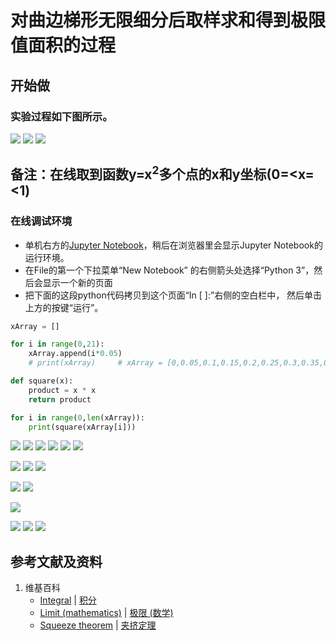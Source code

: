 # 对曲边梯形无限细分后取样求和得到极限值面积的过程

## 开始做

### 实验过程如下图所示。

![](/images/积分/定积分/基本性质/对曲边梯形无限细分后取样求和得到极限值面积的过程/1a1.jpg)
![](/images/积分/定积分/基本性质/对曲边梯形无限细分后取样求和得到极限值面积的过程/1a2.jpg)
![](/images/积分/定积分/基本性质/对曲边梯形无限细分后取样求和得到极限值面积的过程/1a3.jpg)

## 备注：在线取到函数y=x<sup>2</sup>多个点的x和y坐标(0=<x=<1)

### 在线调试环境

- 单机右方的[Jupyter Notebook](https://mybinder.org/v2/gh/ipython/ipython-in-depth/master?filepath=binder/Index.ipynb)，稍后在浏览器里会显示Jupyter Notebook的运行环境。
- 在File的第一个下拉菜单“New Notebook” 的右侧箭头处选择“Python 3”，然后会显示一个新的页面
- 把下面的这段python代码拷贝到这个页面“In [ ]:”右侧的空白栏中， 然后单击上方的按键“运行”。

```python
xArray = []

for i in range(0,21):
    xArray.append(i*0.05)
	# print(xArray)		# xArray = [0,0.05,0.1,0.15,0.2,0.25,0.3,0.35,0.4,0.45,0.5,0.55,0.6,0.65,0.7,0.75,0.8,0.85,0.9,0.95,1.0]

def square(x):
    product = x * x
    return product 

for i in range(0,len(xArray)):
    print(square(xArray[i]))
```
![](/images/积分/定积分/基本性质/对曲边梯形无限细分后取样求和得到极限值面积的过程/2a1.jpg)
![](/images/积分/定积分/基本性质/对曲边梯形无限细分后取样求和得到极限值面积的过程/2a2.jpg)
![](/images/积分/定积分/基本性质/对曲边梯形无限细分后取样求和得到极限值面积的过程/2a3.jpg)
![](/images/积分/定积分/基本性质/对曲边梯形无限细分后取样求和得到极限值面积的过程/2a4.jpg)
![](/images/积分/定积分/基本性质/对曲边梯形无限细分后取样求和得到极限值面积的过程/2a5.jpg)
![](/images/积分/定积分/基本性质/对曲边梯形无限细分后取样求和得到极限值面积的过程/2a6.jpg)

![](/images/积分/定积分/基本性质/对曲边梯形无限细分后取样求和得到极限值面积的过程/3a1.jpg)
![](/images/积分/定积分/基本性质/对曲边梯形无限细分后取样求和得到极限值面积的过程/3a2.jpg)
![](/images/积分/定积分/基本性质/对曲边梯形无限细分后取样求和得到极限值面积的过程/3a3.jpg)

![](/images/积分/定积分/基本性质/对曲边梯形无限细分后取样求和得到极限值面积的过程/4a1.jpg)
![](/images/积分/定积分/基本性质/对曲边梯形无限细分后取样求和得到极限值面积的过程/4a2.jpg)

![](/images/积分/定积分/基本性质/对曲边梯形无限细分后取样求和得到极限值面积的过程/5a1.jpg)

![](/images/积分/定积分/基本性质/对曲边梯形无限细分后取样求和得到极限值面积的过程/6a1.jpg)
![](/images/积分/定积分/基本性质/对曲边梯形无限细分后取样求和得到极限值面积的过程/6a2.jpg)
![](/images/积分/定积分/基本性质/对曲边梯形无限细分后取样求和得到极限值面积的过程/6a3.jpg)

## 参考文献及资料

1. 维基百科
	- [Integral](https://en.wikipedia.org/wiki/Integral) | [积分](https://zh.wikipedia.org/wiki/积分) 
	- [Limit (mathematics)](https://en.wikipedia.org/wiki/Limit_(mathematics)) | [极限 (数学)](https://zh.wikipedia.org/wiki/极限_(数学))
	- [Squeeze theorem](https://en.wikipedia.org/wiki/Squeeze_theorem) | [夹挤定理](https://zh.wikipedia.org/wiki/夾擠定理)

